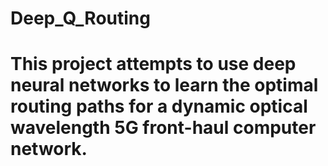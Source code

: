 # Deep_Q_Routing

# This project attempts to use deep neural networks to learn the optimal routing paths for a dynamic optical wavelength 5G front-haul computer network.
